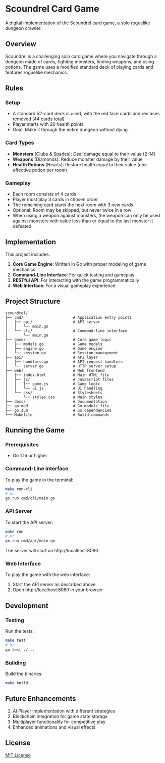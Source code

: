# Scoundrel Card Game

A digital implementation of the Scoundrel card game, a solo roguelike dungeon crawler.

## Overview

Scoundrel is a challenging solo card game where you navigate through a dungeon made of cards, fighting monsters, finding weapons, and using potions. The game uses a modified standard deck of playing cards and features roguelike mechanics.

## Rules

### Setup
- A standard 52-card deck is used, with the red face cards and red aces removed (44 cards total)
- Player starts with 20 health points
- Goal: Make it through the entire dungeon without dying

### Card Types
- **Monsters** (Clubs & Spades): Deal damage equal to their value (2-14)
- **Weapons** (Diamonds): Reduce monster damage by their value
- **Health Potions** (Hearts): Restore health equal to their value (one effective potion per room)

### Gameplay
- Each room consists of 4 cards
- Player must play 3 cards in chosen order
- The remaining card starts the next room with 3 new cards
- Optional: Room may be skipped, but never twice in a row
- When using a weapon against monsters, the weapon can only be used against monsters with value less than or equal to the last monster it defeated

## Implementation

This project includes:

1. **Core Game Engine**: Written in Go with proper modeling of game mechanics
2. **Command-Line Interface**: For quick testing and gameplay
3. **RESTful API**: For interacting with the game programmatically
4. **Web Interface**: For a visual gameplay experience

## Project Structure

```
scoundrel/
├── cmd/                      # Application entry points
│   ├── api/                  # API server
│   │   └── main.go
│   └── cli/                  # Command-line interface
│       └── main.go
├── game/                     # Core game logic
│   ├── models.go             # Game models
│   ├── engine.go             # Game engine
│   └── session.go            # Session management
├── api/                      # API layer
│   ├── handlers.go           # API request handlers
│   └── server.go             # HTTP server setup
├── web/                      # Web frontend
│   ├── index.html            # Main HTML file
│   ├── js/                   # JavaScript files
│   │   ├── game.js           # Game logic
│   │   └── ui.js             # UI handling
│   └── css/                  # Stylesheets
│       └── styles.css        # Main styles
├── docs/                     # Documentation
├── go.mod                    # Go module file
├── go.sum                    # Go dependencies
└── Makefile                  # Build commands
```

## Running the Game

### Prerequisites
- Go 1.16 or higher

### Command-Line Interface
To play the game in the terminal:

```bash
make run-cli
# or
go run cmd/cli/main.go
```

### API Server
To start the API server:

```bash
make run
# or
go run cmd/api/main.go
```

The server will start on http://localhost:8080

### Web Interface
To play the game with the web interface:

1. Start the API server as described above
2. Open http://localhost:8080 in your browser

## Development

### Testing
Run the tests:

```bash
make test
# or
go test ./...
```

### Building
Build the binaries:

```bash
make build
```

## Future Enhancements

1. AI Player implementation with different strategies
2. Blockchain integration for game state storage
3. Multiplayer functionality for competitive play
4. Enhanced animations and visual effects

## License

[MIT License](LICENSE)